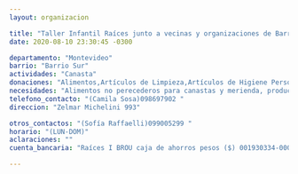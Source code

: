 ```yaml
---
layout: organizacion

title: "Taller Infantil Raíces junto a vecinas y organizaciones de Barrio Sur"
date: 2020-08-10 23:30:45 -0300

departamento: "Montevideo"
barrio: "Barrio Sur"
actividades: "Canasta"
donaciones: "Alimentos,Artículos de Limpieza,Artículos de Higiene Personal"
necesidades: "Alimentos no perecederos para canastas y merienda, productos de limpieza e higiene"
telefono_contacto: "(Camila Sosa)098697902 "
direccion: "Zelmar Michelini 993"

otros_contactos: "(Sofía Raffaelli)099005299 "
horario: "(LUN-DOM)"
aclaraciones: ""
cuenta_bancaria: "Raíces I BROU caja de ahorros pesos ($) 001930334-00001"

---
```

